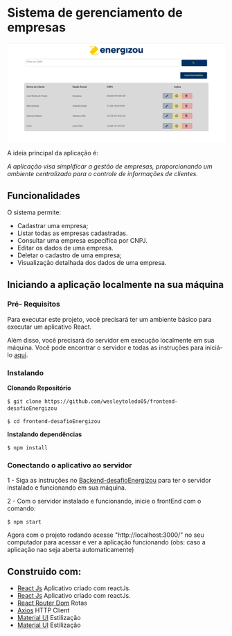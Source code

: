 # Sistema de gerenciamento de empresas

![Preview-Screens](https://github.com/wesleytoledo05/frontend-desafioEnergizou/blob/main/HomePage.png)

A ideia principal da aplicação é: 

_A aplicação visa simplificar a gestão de empresas, proporcionando um ambiente centralizado para o controle de informações de clientes._

## Funcionalidades

O sistema permite:

- Cadastrar uma empresa;
- Listar todas as empresas cadastradas.
- Consultar uma empresa específica por CNPJ.
- Editar os dados de uma empresa.
- Deletar o cadastro de uma empresa;
- Visualização detalhada dos dados de uma empresa.

## Iniciando a aplicação localmente na sua máquina

### Pré- Requisitos

Para executar este projeto, você precisará ter um ambiente básico para executar um aplicativo React.

Além disso, você precisará do servidor em execução localmente em sua máquina. Você pode encontrar o servidor e todas as instruções para iniciá-lo [aqui](https://github.com/wesleytoledo05/backend-desafioEnergizou).

### Instalando

**Clonando Repositório**

```
$ git clone https://github.com/wesleytoledo05/frontend-desafioEnergizou
```
```
$ cd frontend-desafioEnergizou
```

**Instalando dependências**

```
$ npm install
```

### Conectando o aplicativo ao servidor

1 - Siga as instruções no [Backend-desafioEnergizou](https://github.com/wesleytoledo05/backend-desafioEnergizou) para ter o servidor instalado e funcionando em sua máquina.

2 - Com o servidor instalado e funcionando, inicie o frontEnd com o comando:

```
$ npm start
```

Agora com o projeto rodando acesse "http://localhost:3000/" no seu computador para acessar e ver a aplicação funcionando (obs: caso a aplicação nao seja aberta automaticamente)

## Construido com: 

- [React Js](https://react.dev/) Aplicativo criado com reactJs.
- [React Js](https://react.dev/) Aplicativo criado com reactJs.
- [React Router Dom](https://www.npmjs.com/package/react-router-dom) Rotas
- [Axios](https://github.com/axios/axios) HTTP Client
- [Material UI](https://v4.mui.com/) Estilização
- [Material UI](https://v4.mui.com/) Estilização
